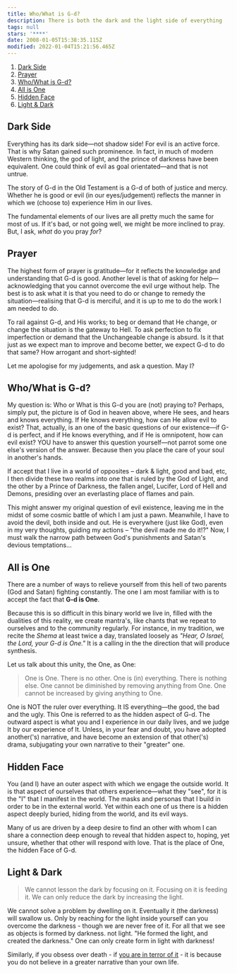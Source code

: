 ```yaml
---
title: Who/What is G-d?
description: There is both the dark and the light side of everything
tags: null
stars: '****'
date: 2008-01-05T15:38:35.115Z
modified: 2022-01-04T15:21:56.465Z
---
```


1. [Dark Side](#dark-side)
2. [Prayer](#prayer)
3. [Who/What is G-d?](#whowhat-is-g-d)
4. [All is One](#all-is-one)
5. [Hidden Face](#hidden-face)
6. [Light & Dark](#light--dark)

## Dark Side

Everything has its dark side&mdash;not shadow side! For evil is an active force. That is why Satan gained such prominence. In fact, in much of modern Western thinking, the god of light, and the prince of darkness have been equivalent. One could think of evil as goal orientated&mdash;and that is not untrue.

The story of G-d in the Old Testament is a G-d of both of justice and mercy. Whether he is good or evil (in our eyes/judgement) reflects the manner in which we (choose to) experience Him in our lives.

The fundamental elements of our lives are all pretty much the same for most of us. If it's bad, or not going well, we might be more inclined to pray. But, I ask, _what_ do you pray _for_?

## Prayer

The highest form of prayer is gratitude&mdash;for it reflects the knowledge and understanding that G-d is good. Another level is that of asking for help&mdash;acknowledging that you cannot overcome the evil urge without help. The best is to ask what it is that you need to do or change to remedy the situation&mdash;realising that G-d is merciful, and it is up to me to do the work I am needed to do.

To rail against G-d, and His works; to beg or demand that He change, or change the situation is the gateway to Hell. To ask perfection to fix imperfection or demand that the Unchangeable change is absurd. Is it that just as we expect man to improve and become better, we expect G-d to do that same? How arrogant and short-sighted!

Let me apologise for my judgements, and ask a question. May I?

## Who/What is G-d?

My question is: Who or What is this G-d you are (not) praying to? Perhaps, simply put, the picture is of God in heaven above, where He sees, and hears and knows everything. If He knows everything, how can He allow evil to exist? That, actually, is an one of the basic questions of our existence&mdash;if G-d is perfect, and if He knows everything, and if He is omnipotent, how can evil exist? YOU have to answer this question yourself&mdash;not parrot some one else's version of the answer. Because then you place the care of your soul in another's hands.

If accept that I live in a world of opposites &ndash; dark & light, good and bad, etc, I then divide these two realms into one that is ruled by the God of Light, and the other by a Prince of Darkness, the fallen angel, Lucifer, Lord of Hell and Demons, presiding over an everlasting place of flames and pain.

This might answer my original question of evil existence, leaving me in the midst of some cosmic battle of which I am just a pawn. Meanwhile, I have to avoid the devil, both inside and out. He is everywhere (just like God), even in my very thoughts, guiding my actions &ndash; "the devil made me do it!?" Now, I must walk the narrow path between God's punishments and Satan's devious temptations...

## All is One

There are a number of ways to relieve yourself from this hell of two parents (God and Satan) fighting constantly. The one I am most familiar with is to accept the fact that **G-d is One**.

Because this is so difficult in this binary world we live in, filled with the dualities of this reality, we create mantra's, like chants that we repeat to ourselves and to the community regularly. For instance, in my tradition, we recite the _Shema_ at least twice a day, translated loosely as _"Hear, O Israel, the Lord, your G-d is One."_ It is a calling in the the direction that will produce synthesis.

Let us talk about this unity, the One, as One:

> One is One. There is no other.
> One is (in) everything. There is nothing else.
> One cannot be diminished by removing anything from One.
> One cannot be increased by giving anything to One.

One is NOT the ruler over everything. It IS everything&mdash;the good, the bad and the ugly. This One is referred to as the hidden aspect of G-d. The outward aspect is what you and I experience in our daily lives, and we judge It by our experience of It. Unless, in your fear and doubt, you have adopted another('s) narrative, and have become an extension of that other('s) drama, subjugating your own narrative to their "greater" one.

## Hidden Face

You (and I) have an outer aspect with which we engage the outside world. It is that aspect of ourselves that others experience&mdash;what they "see", for it is the "I" that I manifest in the world. The masks and personas that I build in order to be in the external world. Yet within each one of us there is a hidden aspect deeply buried, hiding from the world, and its evil ways.

Many of us are driven by a deep desire to find an other with whom I can share a connection deep enough to reveal that hidden aspect to, hoping, yet unsure, whether that other will respond with love. That is the place of One, the hidden Face of G-d.

## Light & Dark

> We cannot lesson the dark by focusing on it. Focusing on it is feeding it. We can only reduce the dark by increasing the light.

We cannot solve a problem by dwelling on it. Eventually it (the darkness) will swallow us. Only by reaching for the light inside yourself can you overcome the darkness - though we are never free of it. For all that we see as objects is formed by darkness. not light. "He formed the light, and created the darkness." One can only create form in light with darkness!

Similarly, if you obsess over death - if [you are in terror of it](atheist.html) - it is because you do not believe in a greater narrative than your own life.
